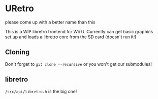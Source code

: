 # URetro
please come up with a better name than this

This is a WIP libretro frontend for Wii U. Currently can get basic graphics set up and loads a libretro core from the SD card (doesn't run it!)

## Cloning
Don't forget to `git clone --recursive` or you won't get our submodules!

## libretro
`/src/api/libretro.h` is the big one!
